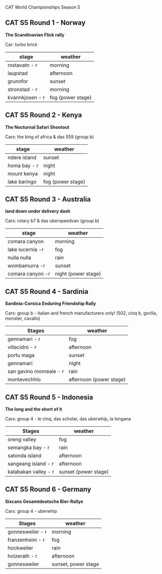 CAT World Championships Season 5

## CAT S5 Round 1 - Norway

**The Scandinavian Flick rally**

Car: turbo brick

| stage | weather |
| ----- | ------  |
| rostavatn - r | morning |
| laupstad | afternoon |
| grunnfor | sunset |
| stronstad - r | morning |
| kvannkjosen - r | fog (power stage) |


## CAT S5 Round 2 - Kenya

**The Nocturnal Safari Shootout**

Cars:  the king of africa & das 559 (group b)

| stage | weather |
| ----- | ------  |
| ndere island |  sunset | 
| homa bay - r |  night | 
| mount kenya |  night | 
| lake baringo | fog (power stage) | 

## CAT S5 Round 3 - Australia

**land down under delivery dash**

Cars: rotary b7 & das uberspeedvan (group b)

| stage | weather |
| ----- | ------  |
| comara canyon | morning | 
| lake lucernia -r | fog | 
| nulla nulla | rain |  
| wombamurra -r | sunset | 
| comara canyon -r |  night (power stage) | 

## CAT S5 Round 4 - Sardinia

**Sardinia-Corsica Enduring Friendship Rally**

Cars: group b - italian and french manufacturers only! (502, cinq b, gorilla, monster, cavallo)

| Stages  |  weather  | 
| --- | ---- |
| gennamari - r | fog | 
| villacidro - r | afternoon | 
| portu maga | sunset | 
| gennamari | night | 
| san gavino monreale - r | rain | 
| montevechhio | afternoon (power stage) | 

## CAT S5 Round 5 - Indonesia

**The long and the short of it**

Cars: group 4 - le cinq, das scholar, das uberwhip, la longana

| Stages  |  weather  | 
| --- | ---- |
| oreng valley | fog | 
| semangka bay - r | rain | 
| satonda island | afternoon | 
| sangeang island - r | afternoon | 
| kalabakan valley - r |  sunset (power stage) | 

## CAT S5 Round 6 - Germany

**Sixcans Gesamtdeutsche Bier-Rallye**

Cars: group 4 - uberwhip

| Stages  |  weather  | 
| --- | ---- |
| gonnesweiler - r | morning | 
| franzenheim - r | fog | 
| hockweiler | rain | 
| holzerath - r | afternoon | 
| gonnesweiler | sunset, power stage | 

